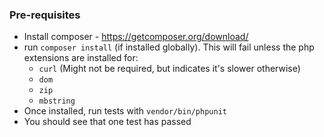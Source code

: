 ### Pre-requisites
- Install composer - https://getcomposer.org/download/
- run `composer install` (if installed globally). This will fail unless the php extensions are installed for:
    - `curl` (Might not be required, but indicates it's slower otherwise)
    - `dom`
    - `zip`  
    - `mbstring` 
- Once installed, run tests with `vendor/bin/phpunit`
- You should see that one test has passed
